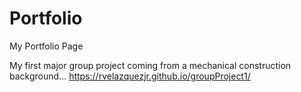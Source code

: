 # Portfolio
My Portfolio Page

My first major group project coming from a mechanical construction background...
https://rvelazquezjr.github.io/groupProject1/
